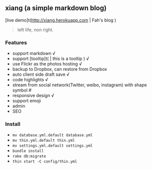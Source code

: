 ## xiang (a simple markdown blog)
[live demo]t(http://xiang.herokuapp.com | Fah's blog )
> left life, non right. 

### Features
* support markdown √
* support [tooltip]t( | this is a tooltip ) √
* use Flickr as the photos hosting √
* backup to Dropbox, can restore from Dropbox
* auto client side draft save √
* code highlights √
* stream from social network(Twitter, weibo, instagram) with shape symbol #
* responsive design √
* support emoji
* admin
* SEO

### Install
* `mv database.yml.default database.yml`
* `mv thin.yml.default thin.yml`
* `mv settings.yml.default settings.yml`
* `bundle install`
* `rake db:migrate`
* `thin start -C config/thin.yml`
